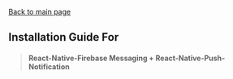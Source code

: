 [Back to main page](../readme.md)

## Installation Guide For

> #### React-Native-Firebase Messaging + React-Native-Push-Notification